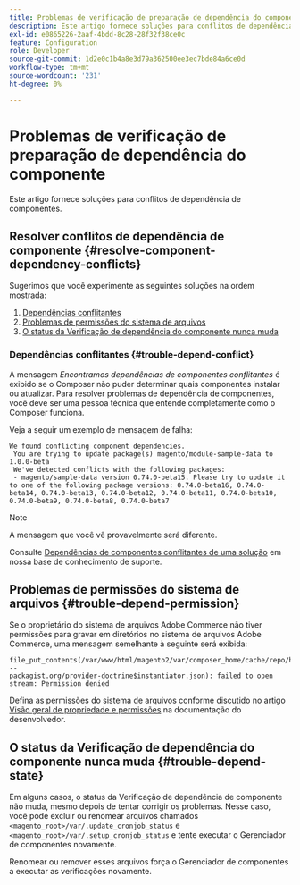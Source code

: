 ```yaml
---
title: Problemas de verificação de preparação de dependência do componente
description: Este artigo fornece soluções para conflitos de dependência de componentes.
exl-id: e0865226-2aaf-4bdd-8c28-28f32f38ce0c
feature: Configuration
role: Developer
source-git-commit: 1d2e0c1b4a8e3d79a362500ee3ec7bde84a6ce0d
workflow-type: tm+mt
source-wordcount: '231'
ht-degree: 0%

---
```


# Problemas de verificação de preparação de dependência do componente

Este artigo fornece soluções para conflitos de dependência de componentes.

## Resolver conflitos de dependência de componente {#resolve-component-dependency-conflicts}

Sugerimos que você experimente as seguintes soluções na ordem mostrada:

1. [Dependências conflitantes](#trouble-depend-conflict)
1. [Problemas de permissões do sistema de arquivos](#trouble-depend-permission)
1. [O status da Verificação de dependência do componente nunca muda](#trouble-depend-state)

### Dependências conflitantes {#trouble-depend-conflict}

A mensagem *Encontramos dependências de componentes conflitantes* é exibido se o Composer não puder determinar quais componentes instalar ou atualizar. Para resolver problemas de dependência de componentes, você deve ser uma pessoa técnica que entende completamente como o Composer funciona.

Veja a seguir um exemplo de mensagem de falha:

```terminal
We found conflicting component dependencies.
 You are trying to update package(s) magento/module-sample-data to 1.0.0-beta
 We've detected conflicts with the following packages:
 - magento/sample-data version 0.74.0-beta15. Please try to update it to one of the following package versions: 0.74.0-beta16, 0.74.0-beta14, 0.74.0-beta13, 0.74.0-beta12, 0.74.0-beta11, 0.74.0-beta10, 0.74.0-beta9, 0.74.0-beta8, 0.74.0-beta7
```

>[!NOTE]
>
>A mensagem que você vê provavelmente será diferente.

Consulte [Dependências de componentes conflitantes de uma solução](/help/troubleshooting/miscellaneous/conflicting-component-dependencies.md) em nossa base de conhecimento de suporte.

## Problemas de permissões do sistema de arquivos {#trouble-depend-permission}

Se o proprietário do sistema de arquivos Adobe Commerce não tiver permissões para gravar em diretórios no sistema de arquivos Adobe Commerce, uma mensagem semelhante à seguinte será exibida:

```terminal
file_put_contents(/var/www/html/magento2/var/composer_home/cache/repo/https---
packagist.org/provider-doctrine$instantiator.json): failed to open stream: Permission denied
```

Defina as permissões do sistema de arquivos conforme discutido no artigo [Visão geral de propriedade e permissões](https://devdocs.magento.com/guides/v2.3/install-gde/prereq/file-sys-perms-over.html) na documentação do desenvolvedor.

## O status da Verificação de dependência do componente nunca muda {#trouble-depend-state}

Em alguns casos, o status da Verificação de dependência de componente não muda, mesmo depois de tentar corrigir os problemas. Nesse caso, você pode excluir ou renomear arquivos chamados `<magento_root>/var/.update_cronjob_status` e `<magento_root>/var/.setup_cronjob_status` e tente executar o Gerenciador de componentes novamente.

Renomear ou remover esses arquivos força o Gerenciador de componentes a executar as verificações novamente.
